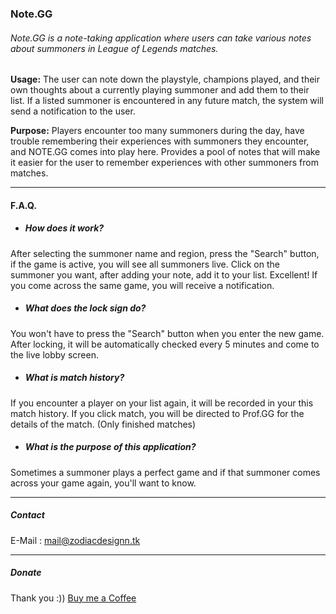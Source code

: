 ### Note.GG

 ###### Note.GG is a note-taking application where users can take various notes about summoners in League of Legends matches.

**Usage:** The user can note down the playstyle, champions played, and their own thoughts about a currently playing summoner and add them to their list.
If a listed summoner is encountered in any future match, the system will send a notification to the user.

**Purpose:** Players encounter too many summoners during the day, have trouble remembering their experiences with summoners they encounter, and NOTE.GG comes into play here.
Provides a pool of notes that will make it easier for the user to remember experiences with other summoners from matches.

------------

#### F.A.Q.
- ##### How does it work?
After selecting the summoner name and region, press the "Search" button, if the game is active, you will see all summoners live. Click on the summoner you want, after adding your note, add it to your list. Excellent! If you come across the same game, you will receive a notification.

- ##### What does the lock sign do?
You won't have to press the "Search" button when you enter the new game. After locking, it will be automatically checked every 5 minutes and come to the live lobby screen.

- ##### What is match history?
If you encounter a player on your list again, it will be recorded in your this match history. If you click match, you will be directed to Prof.GG for the details of the match. (Only finished matches)

- ##### What is the purpose of this application?
Sometimes a summoner plays a perfect game and if that summoner comes across your game again, you'll want to know.

------------

##### Contact
E-Mail : [mail@zodiacdesignn.tk](mailto:mail@zodiacdesignn.tk "mail@zodiacdesignn.tk")

------------

##### Donate
Thank you :)) [Buy me a Coffee](https://www.buymeacoffee.com/hamsi "Buy me a Coffee")
